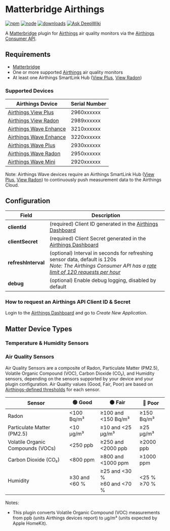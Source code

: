 # Matterbridge Airthings

[![npm](https://badgen.net/npm/v/matterbridge-airthings)](https://www.npmjs.com/package/matterbridge-airthings)
[![node](https://badgen.net/npm/node/matterbridge-airthings)](https://www.npmjs.com/package/matterbridge-airthings)
[![downloads](https://badgen.net/npm/dt/matterbridge-airthings)](https://www.npmjs.com/package/matterbridge-airthings)
[![Ask DeepWiki](https://deepwiki.com/badge.svg)](https://deepwiki.com/michaelahern/matterbridge-airthings)

A [Matterbridge](https://github.com/Luligu/matterbridge) plugin for [Airthings](https://www.airthings.com) air quality monitors via the  [Airthings Consumer API](https://consumer-api-doc.airthings.com/).

## Requirements

 * [Matterbridge](https://github.com/Luligu/matterbridge)
 * One or more supported [Airthings](https://www.airthings.com/) air quality monitors
 * At least one Airthings SmartLink Hub ([View Plus](https://www.airthings.com/view-plus), [View Radon](https://www.airthings.com/view-radon))

### Supported Devices

| Airthings Device                                                     | Serial Number |
| -------------------------------------------------------------------- | ------------- |
| [Airthings View Plus](https://www.airthings.com/view-plus)           | 2960xxxxxx    |
| [Airthings View Radon](https://www.airthings.com/view-radon)         | 2989xxxxxx    |
| [Airthings Wave Enhance](https://www.airthings.com/wave-enhance)     | 3210xxxxxx    |
| [Airthings Wave Enhance](https://www.airthings.com/wave-enhance)     | 3220xxxxxx    |
| [Airthings Wave Plus](https://www.airthings.com/wave-plus)           | 2930xxxxxx    |
| [Airthings Wave Radon](https://www.airthings.com/wave-radon)         | 2950xxxxxx    |
| [Airthings Wave Mini](https://www.airthings.com/wave-mini)           | 2920xxxxxx    |

Note: Airthings Wave devices require an Airthings SmartLink Hub ([View Plus](https://www.airthings.com/view-plus), [View Radon](https://www.airthings.com/view-radon)) to continuously push measurement data to the Airthings Cloud.

## Configuration

Field                          | Description
-------------------------------|------------
**clientId**                   | (required) Client ID generated in the [Airthings Dashboard](https://consumer-api-doc.airthings.com/dashboard)
**clientSecret**               | (required) Client Secret generated in the [Airthings Dashboard](https://consumer-api-doc.airthings.com/dashboard)
**refreshInterval**            | (optional) Interval in seconds for refreshing sensor data, default is 120s<br/>_Note: The Airthings Consumer API has a [rate limit of 120 requests per hour](https://consumer-api-doc.airthings.com/docs/api/rate-limit)_
**debug**                      | (optional) Enable debug logging, disabled by default

### How to request an Airthings API Client ID & Secret

Login to the [Airthings Dashboard](https://consumer-api-doc.airthings.com/dashboard) and go to *Create New Application*.

## Matter Device Types

### Temperature & Humidity Sensors

### Air Quality Sensors

Air Quality Sensors are a composite of Radon, Particulate Matter (PM2.5), Volatile Organic Compound (VOC), Carbon Dioxide (CO₂), and Humidity sensors, depending on the sensors supported by your device and your plugin configuration. Air Quality values (Good, Fair, Poor) are based on [Airthings-defined thresholds](https://help.airthings.com/en/articles/5367327-view-understanding-the-sensor-thresholds) for each sensor.

Sensor                            | 🟢 Good       | 🟠 Fair                            | 🔴 Poor            |
----------------------------------|---------------|------------------------------------|--------------------|
Radon                             | <100 Bq/m³    | ≥100 and <150 Bq/m³                | ≥150 Bq/m³         |
Particulate Matter (PM2.5)        | <10 μg/m³     | ≥10 and <25 μg/m³                  | ≥25 μg/m³          |
Volatile Organic Compounds (VOCs) | <250 ppb      | ≥250 and <2000 ppb                 | ≥2000 ppb          |
Carbon Dioxide (CO₂)              | <800 ppm      | ≥800 and <1000 ppm                 | ≥1000 ppm          |
Humidity                          | ≥30 and <60 % | ≥25 and <30 % <br /> ≥60 and <70 % | <25 % <br /> ≥70 % |

Notes:
* This plugin converts Volatile Organic Compound (VOC) measurements from ppb (units Airthings devices report) to µg/m³ (units expected by Apple HomeKit).
